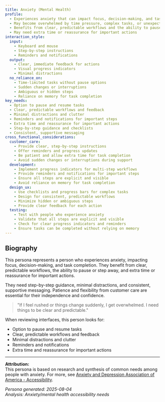 ```yaml
---
title: Anxiety (Mental Health)
profile:
  - Experiences anxiety that can impact focus, decision-making, and task completion
  - May become overwhelmed by time pressure, complex tasks, or unexpected changes
  - Benefits from clear, predictable workflows and the ability to pause or step away
  - May need extra time or reassurance for important actions
interaction_style:
  input:
    - Keyboard and mouse
    - Step-by-step instructions
    - Reminders and notifications
  output:
    - Clear, immediate feedback for actions
    - Visual progress indicators
    - Minimal distractions
  no_reliance_on:
    - Time-limited tasks without pause options
    - Sudden changes or interruptions
    - Ambiguous or hidden steps
    - Reliance on memory for task completion
key_needs:
  - Option to pause and resume tasks
  - Clear, predictable workflows and feedback
  - Minimal distractions and clutter
  - Reminders and notifications for important steps
  - Extra time and reassurance for important actions
  - Step-by-step guidance and checklists
  - Consistent, supportive messaging
cross_functional_considerations:
  customer_care:
    - Provide clear, step-by-step instructions
    - Offer reminders and progress updates
    - Be patient and allow extra time for task completion
    - Avoid sudden changes or interruptions during support
  development:
    - Implement progress indicators for multi-step workflows
    - Provide reminders and notifications for important steps
    - Ensure all steps are explicit and visible
    - Avoid reliance on memory for task completion
  design_ux:
    - Use checklists and progress bars for complex tasks
    - Design for consistent, predictable workflows
    - Minimize hidden or ambiguous steps
    - Provide clear feedback for each action
  testing:
    - Test with people who experience anxiety
    - Validate that all steps are explicit and visible
    - Check for clear progress indicators and reminders
    - Ensure tasks can be completed without relying on memory
---
```


## Biography

This persona represents a person who experiences anxiety, impacting focus, decision-making, and task completion. They benefit from clear, predictable workflows, the ability to pause or step away, and extra time or reassurance for important actions.

They need step-by-step guidance, minimal distractions, and consistent, supportive messaging. Patience and flexibility from customer care are essential for their independence and confidence.

> "If I feel rushed or things change suddenly, I get overwhelmed. I need things to be clear and predictable."

When reviewing interfaces, this person looks for:
- Option to pause and resume tasks
- Clear, predictable workflows and feedback
- Minimal distractions and clutter
- Reminders and notifications
- Extra time and reassurance for important actions

---

**Attribution:**  
This persona is based on research and synthesis of common needs among people with anxiety. For more, see [Anxiety and Depression Association of America - Accessibility](https://adaa.org/).

*Persona generated: 2025-08-04*  
*Analysis: Anxiety/mental health accessibility needs*
